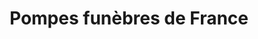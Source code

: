 ---
title: "Pompes funèbres de France"
url: /le-beausset/pompes-funebres-de-france-rue-de-la-republique/
shop: directeurs de funérailles
---